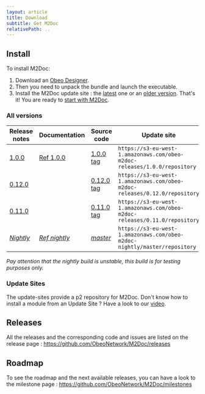 ```yaml
---
layout: article
title: Download
subtitle: Get M2Doc
relativePath: ..
---
```


Install
-------
To install M2Doc:
1. Download an [Obeo Designer](https://www.obeodesigner.com/en/download).
2. Then you need to unpack the bundle and launch the executable.
3. Install the M2Doc update site : the [latest]({{page.relativePath}}/download/latest-release) one or an [older version]({{page.relativePath}}/download/all-versions).
That's it! You are ready to [start with M2Doc]({{page.relativePath}}/ref-doc#generate-a-document).

### All versions

| Release notes                                                                |Documentation |Source code                                                              | Update site |
|------------------------------------------------------------------------------|--------------|-------------------------------------------------------------------------|-------------|
| <a href="https://github.com/ObeoNetwork/M2Doc/releases/tag/1.0.0">1.0.0</a>  |<a href="{{page.relativePath}}/ref-doc/1.0/index">Ref 1.0.0</a>| <a href="https://github.com/ObeoNetwork/M2Doc/tree/1.0.0">1.0.0 tag</a>  | `https://s3-eu-west-1.amazonaws.com/obeo-m2doc-releases/1.0.0/repository`  |
| <a href="https://github.com/ObeoNetwork/M2Doc/releases/tag/0.12.0">0.12.0</a>|                                                               |<a href="https://github.com/ObeoNetwork/M2Doc/tree/0.12.0">0.12.0 tag</a>| `https://s3-eu-west-1.amazonaws.com/obeo-m2doc-releases/0.12.0/repository` |
| <a href="https://github.com/ObeoNetwork/M2Doc/releases/tag/0.11.0">0.11.0</a>|                                                               |<a href="https://github.com/ObeoNetwork/M2Doc/tree/0.11.0">0.11.0 tag</a>| `https://s3-eu-west-1.amazonaws.com/obeo-m2doc-releases/0.11.0/repository` |
| <a href="https://github.com/ObeoNetwork/M2Doc/milestones">_Nightly_</a>      |<a href="{{page.relativePath}}/ref-doc/nightly/index">_Ref nightly_</a> |<a href="https://github.com/ObeoNetwork/M2Doc/tree/master">_master_</a>    | `https://s3-eu-west-1.amazonaws.com/obeo-m2doc-nightly/master/repository`  |

_Pay attention that the nightly build is unstable, this build is for testing purposes only._

### Update Sites

The update-sites provide a p2 repository for M2Doc. Don't know how to install a module from an Update Site ? Have a look to our [video](http://www.youtube.com/watch?v=qYTrO7THer0).

Releases
--------

All the releases and the corresponding code and issues are listed on the release page :
<https://github.com/ObeoNetwork/M2Doc/releases>

Roadmap
-------

To see the roadmap and the next available releases, you can have a look to the milestone page : <https://github.com/ObeoNetwork/M2Doc/milestones>
